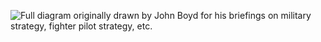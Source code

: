 ![Full diagram originally drawn by John Boyd for his briefings on military strategy, fighter pilot strategy, etc.](https://upload.wikimedia.org/wikipedia/commons/thumb/3/3a/OODA.Boyd.svg/640px-OODA.Boyd.svg.png)
